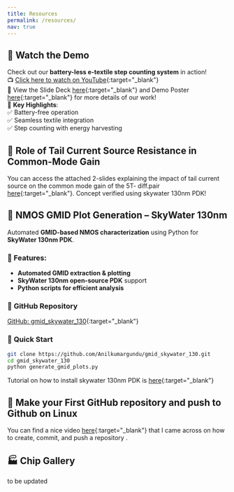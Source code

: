 ```yaml
---
title: Resources
permalink: /resources/
nav: true
---
```


## 🎥 Watch the Demo  
Check out our **battery-less e-textile step counting system** in action!  
📺 [Click here to watch on YouTube](https://www.youtube.com/watch?v=TVmZA9vIDyw){:target="_blank"}  
📑 View the Slide Deck [here](/files/VLSI_2024_Session_C27_v3.pdf){:target="_blank"} and Demo Poster [here](/files/2024_VLSI_Demo_Poster.pdf){:target="_blank"} for more details of our work!  
🚀 **Key Highlights**:  
✅ Battery-free operation  
✅ Seamless textile integration  
✅ Step counting with energy harvesting

## 📌 Role of Tail Current Source Resistance in Common-Mode Gain
You can access the attached 2-slides explaining the impact of tail current source on the common mode gain of the 5T- diff.pair [here](/files/COMMON_MODE_GAIN.pdf){:target="_blank"}. Concept verified using skywater 130nm PDK! 

## 📌 NMOS GMID Plot Generation – SkyWater 130nm
Automated **GMID-based NMOS characterization** using Python for **SkyWater 130nm PDK**.
### 🔹 Features:  
- **Automated GMID extraction & plotting**
- **SkyWater 130nm open-source PDK** support
- **Python scripts for efficient analysis**  
### 📂 **GitHub Repository**
[GitHub: gmid_skywater_130](https://github.com/Anilkumargundu/gmid_skywater_130){:target="_blank"}  
### 🚀 **Quick Start**
```bash
git clone https://github.com/Anilkumargundu/gmid_skywater_130.git
cd gmid_skywater_130
python generate_gmid_plots.py
```
Tutorial on how to install skywater 130nm PDK is [here](https://github.com/bmurmann/EE628.git){:target="_blank"}
 
## 📌 Make your First GitHub repository and push to Github on Linux
You can find a nice video [here](https://www.youtube.com/watch?v=bvi37IbJXS4){:target="_blank"} that I came across on how to create, commit, and push a repository .  

## 🏭 Chip Gallery
to be updated
